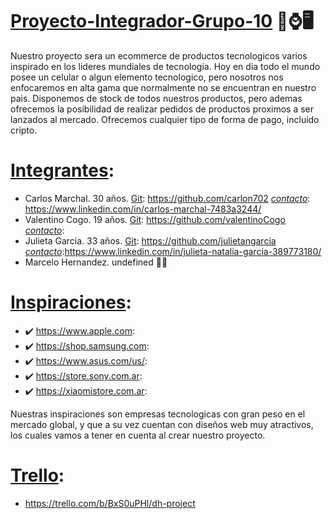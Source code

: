# <ins>Proyecto-Integrador-Grupo-10</ins> 📱⌚🖥️

Nuestro proyecto sera un ecommerce de productos tecnologicos varios inspirado en los lideres mundiales de tecnologia.
Hoy en dia todo el mundo posee un celular o algun elemento tecnologico, pero nosotros nos enfocaremos en alta gama que normalmente no se encuentran en nuestro pais. Disponemos de stock de todos nuestros productos, pero ademas ofrecemos la posibilidad de realizar pedidos de productos proximos a ser lanzados al mercado.
Ofrecemos cualquier tipo de forma de pago, incluido cripto.


# <ins>Integrantes</ins>:
- Carlos Marchal. 30 años. <ins>Git</ins>: https://github.com/carlon702 <ins>*contacto*</ins>: https://www.linkedin.com/in/carlos-marchal-7483a3244/
- Valentino Cogo. 19 años. <ins>Git</ins>: https://github.com/valentinoCogo <ins>*contacto*</ins>:
- Julieta Garcia. 33 años. <ins>Git</ins>: https://github.com/julietangarcia <ins>*contacto*</ins>:https://www.linkedin.com/in/julieta-natalia-garcia-389773180/
- Marcelo Hernandez. undefined 🤷‍♂️

# <ins>Inspiraciones</ins>:
- ✔️ https://www.apple.com: 
- ✔️ https://shop.samsung.com: 
- ✔️ https://www.asus.com/us/:
- ✔️ https://store.sony.com.ar:
- ✔️ https://xiaomistore.com.ar:

Nuestras inspiraciones son empresas tecnologicas con gran peso en el mercado global, y que a su vez cuentan con diseños web muy atractivos, los cuales vamos a tener en cuenta al crear nuestro proyecto.

# <ins>Trello</ins>: 
- https://trello.com/b/BxS0uPHl/dh-project
